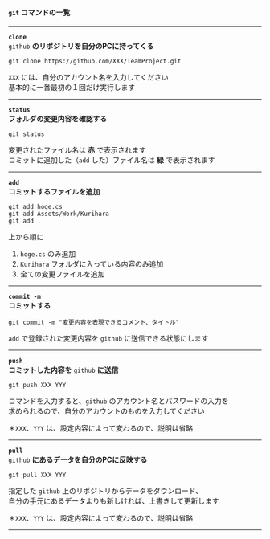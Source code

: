
#### `git` コマンドの一覧

---
**`clone`**  
`github` **のリポジトリを自分のPCに持ってくる**

~~~
git clone https://github.com/XXX/TeamProject.git
~~~

`XXX` には、自分のアカウント名を入力してください  
基本的に一番最初の１回だけ実行します

---
**`status`**  
**フォルダの変更内容を確認する**

~~~
git status
~~~

変更されたファイル名は **赤** で表示されます  
コミットに追加した（`add` した）ファイル名は **緑** で表示されます

---
**`add`**  
**コミットするファイルを追加**

~~~
git add hoge.cs
git add Assets/Work/Kurihara
git add .
~~~

上から順に  
1. `hoge.cs` のみ追加  
2. `Kurihara` フォルダに入っている内容のみ追加  
3. 全ての変更ファイルを追加

---
**`commit -m`**  
**コミットする**

~~~
git commit -m "変更内容を表現できるコメント、タイトル"
~~~

`add` で登録された変更内容を `github` に送信できる状態にします

---
**`push`**  
**コミットした内容を** `github` **に送信**

~~~
git push XXX YYY
~~~

コマンドを入力すると、`github` のアカウント名とパスワードの入力を  
求められるので、自分のアカウントのものを入力してください

＊`XXX`、`YYY` は、設定内容によって変わるので、説明は省略

---
**`pull`**  
`github` **にあるデータを自分のPCに反映する**

~~~
git pull XXX YYY
~~~

指定した `github` 上のリポジトリからデータをダウンロード、  
自分の手元にあるデータよりも新しければ、上書きして更新します

＊`XXX`、`YYY` は、設定内容によって変わるので、説明は省略

---
